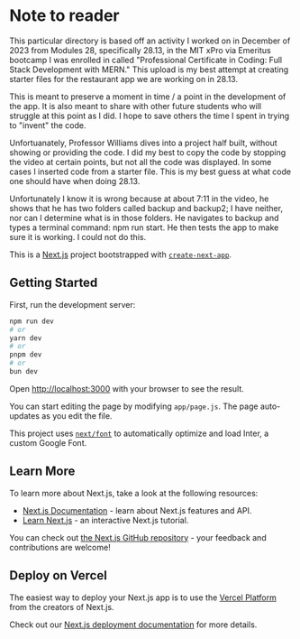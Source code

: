 # Note to reader
 This particular directory is based off an activity I worked on in December of 2023 from Modules 28, specifically 28.13, in the MIT xPro via Emeritus bootcamp I was enrolled in called "Professional Certificate in Coding: Full Stack Development with MERN." This upload is my best attempt at creating starter files for the restaurant app we are working on in 28.13. 
 
 This is meant to preserve a moment in time / a point in the development of the app. It is also meant to share with other future students who will struggle at this point as I did. I hope to save others the time I spent in trying to "invent" the code.
 
 Unfortuanately, Professor Williams dives into a project half built, without showing or providing the code. I did my best to copy the code by stopping the video at certain points, but not all the code was displayed. In some cases I inserted code from a starter file. This is my best guess at what code one should have when doing 28.13. 
 
 Unfortunately I know it is wrong because at about 7:11 in the video, he shows that he has two folders called backup and backup2; I have neither, nor can I determine what is in those folders. He navigates to backup and types a terminal command: npm run start. He then tests the app to make sure it is working. I could not do this.


This is a [Next.js](https://nextjs.org/) project bootstrapped with [`create-next-app`](https://github.com/vercel/next.js/tree/canary/packages/create-next-app).

## Getting Started

First, run the development server:

```bash
npm run dev
# or
yarn dev
# or
pnpm dev
# or
bun dev
```

Open [http://localhost:3000](http://localhost:3000) with your browser to see the result.

You can start editing the page by modifying `app/page.js`. The page auto-updates as you edit the file.

This project uses [`next/font`](https://nextjs.org/docs/basic-features/font-optimization) to automatically optimize and load Inter, a custom Google Font.

## Learn More

To learn more about Next.js, take a look at the following resources:

- [Next.js Documentation](https://nextjs.org/docs) - learn about Next.js features and API.
- [Learn Next.js](https://nextjs.org/learn) - an interactive Next.js tutorial.

You can check out [the Next.js GitHub repository](https://github.com/vercel/next.js/) - your feedback and contributions are welcome!

## Deploy on Vercel

The easiest way to deploy your Next.js app is to use the [Vercel Platform](https://vercel.com/new?utm_medium=default-template&filter=next.js&utm_source=create-next-app&utm_campaign=create-next-app-readme) from the creators of Next.js.

Check out our [Next.js deployment documentation](https://nextjs.org/docs/deployment) for more details.
